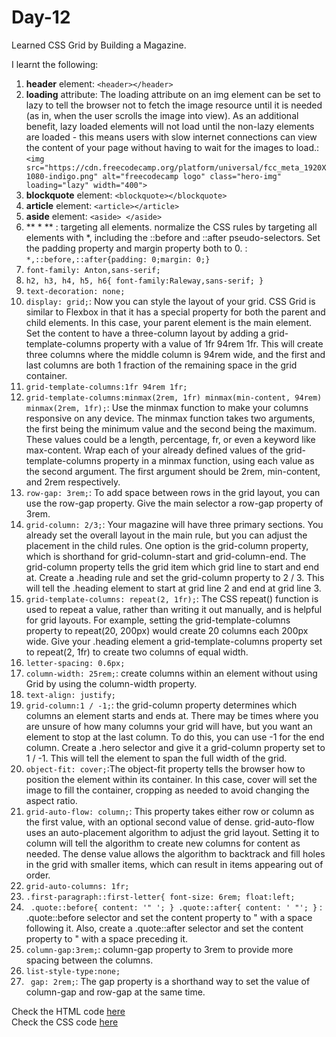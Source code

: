 # Day-12
Learned CSS Grid by Building a Magazine.

I learnt the following:

1. **header** element: `<header></header>`
2. **loading** attribute: The loading attribute on an img element can be set to lazy to tell the browser not to fetch the image resource until it is needed (as in, when the user scrolls the image into view). As an additional benefit, lazy loaded elements will not load until the non-lazy elements are loaded - this means users with slow internet connections can view the content of your page without having to wait for the images to load.: `<img src="https://cdn.freecodecamp.org/platform/universal/fcc_meta_1920X1080-indigo.png" alt="freecodecamp logo" class="hero-img" loading="lazy" width="400">`
3. **blockquote** element: `<blockquote></blockquote>`
4. **article** element: `<article></article>`
5. **aside** element: `<aside> </aside>`
6. ** * ** : targeting all elements. normalize the CSS rules by targeting all elements with *, including the ::before and ::after pseudo-selectors. Set the padding property and margin property both to 0. : `*,::before,::after{padding: 0;margin: 0;}`
7. `font-family: Anton,sans-serif;`
8. `h2, h3, h4, h5, h6{
    font-family:Raleway,sans-serif;
}`
9. `text-decoration: none;`
10. `display: grid;`: Now you can style the layout of your grid. CSS Grid is similar to Flexbox in that it has a special property for both the parent and child elements.
In this case, your parent element is the main element. Set the content to have a three-column layout by adding a grid-template-columns property with a value of 1fr 94rem 1fr. This will create three columns where the middle column is 94rem wide, and the first and last columns are both 1 fraction of the remaining space in the grid container.
11. `grid-template-columns:1fr 94rem 1fr;`
12. `grid-template-columns:minmax(2rem, 1fr) minmax(min-content, 94rem) minmax(2rem, 1fr);`: Use the minmax function to make your columns responsive on any device. The minmax function takes two arguments, the first being the minimum value and the second being the maximum. These values could be a length, percentage, fr, or even a keyword like max-content.
Wrap each of your already defined values of the grid-template-columns property in a minmax function, using each value as the second argument. The first argument should be 2rem, min-content, and 2rem respectively.
13. `row-gap: 3rem;`: To add space between rows in the grid layout, you can use the row-gap property. Give the main selector a row-gap property of 3rem.
14. `grid-column: 2/3;`: Your magazine will have three primary sections. You already set the overall layout in the main rule, but you can adjust the placement in the child rules.
One option is the grid-column property, which is shorthand for grid-column-start and grid-column-end. The grid-column property tells the grid item which grid line to start and end at.
Create a .heading rule and set the grid-column property to 2 / 3. This will tell the .heading element to start at grid line 2 and end at grid line 3.
15. `grid-template-columns: repeat(2, 1fr);`: The CSS repeat() function is used to repeat a value, rather than writing it out manually, and is helpful for grid layouts. For example, setting the grid-template-columns property to repeat(20, 200px) would create 20 columns each 200px wide.
Give your .heading element a grid-template-columns property set to repeat(2, 1fr) to create two columns of equal width.
16. `letter-spacing: 0.6px;`
17. `column-width: 25rem;`: create columns within an element without using Grid by using the column-width property.
18. `text-align: justify;`
19. `grid-column:1 / -1;`: the grid-column property determines which columns an element starts and ends at. There may be times where you are unsure of how many columns your grid will have, but you want an element to stop at the last column. To do this, you can use -1 for the end column.
Create a .hero selector and give it a grid-column property set to 1 / -1. This will tell the element to span the full width of the grid.
20. `object-fit: cover;`:The object-fit property tells the browser how to position the element within its container. In this case, cover will set the image to fill the container, cropping as needed to avoid changing the aspect ratio.
21. `grid-auto-flow: column;`: This property takes either row or column as the first value, with an optional second value of dense. grid-auto-flow uses an auto-placement algorithm to adjust the grid layout. Setting it to column will tell the algorithm to create new columns for content as needed. The dense value allows the algorithm to backtrack and fill holes in the grid with smaller items, which can result in items appearing out of order.
22. `grid-auto-columns: 1fr;`
21. `.first-paragraph::first-letter{
    font-size: 6rem;
    float:left;
    `
22. ` .quote::before{
    content: '" ';
}
.quote::after{
    content: ' "';
}` : .quote::before selector and set the content property to " with a space following it.
Also, create a .quote::after selector and set the content property to " with a space preceding it.
23. `column-gap:3rem;`: column-gap property to 3rem to provide more spacing between the columns.
24. `list-style-type:none;`
25. ` gap: 2rem;`: The gap property is a shorthand way to set the value of column-gap and row-gap at the same time.


Check the HTML code [here](./index.html)  
Check the CSS code [here](./styles.css)
